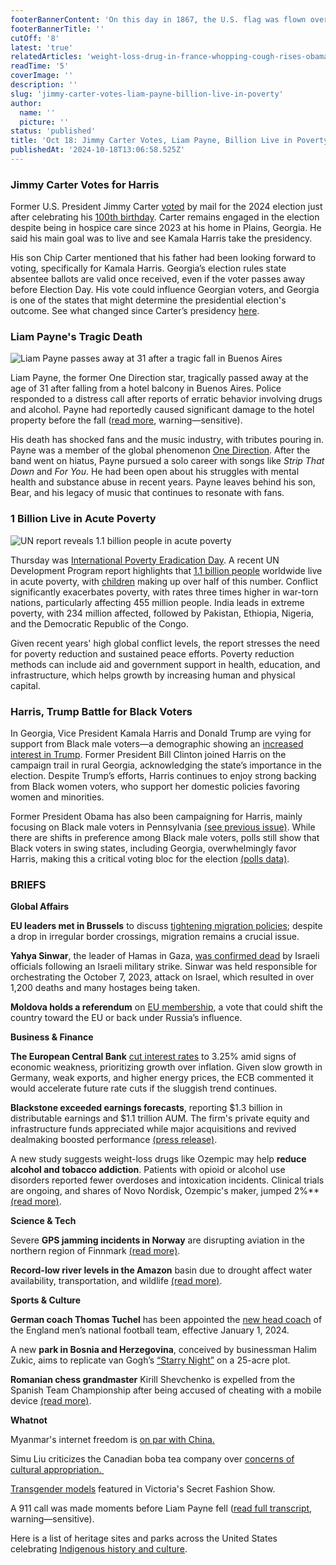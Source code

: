 ```yaml
---
footerBannerContent: 'On this day in 1867, the U.S. flag was flown over Sitka after a deal for the U.S. purchase of Alaska was approved.'
footerBannerTitle: ''
cutOff: '8'
latest: 'true'
relatedArticles: 'weight-loss-drug-in-france-whopping-cough-rises-obama-for-harris'
readTime: '5'
coverImage: ''
description: ''
slug: 'jimmy-carter-votes-liam-payne-billion-live-in-poverty'
author:
  name: ''
  picture: ''
status: 'published'
title: 'Oct 18: Jimmy Carter Votes, Liam Payne, Billion Live in Poverty'
publishedAt: '2024-10-18T13:06:58.525Z'
---
```


### Jimmy Carter Votes for Harris

Former U.S. President Jimmy Carter [voted](https://apnews.com/article/jimmy-carter-vote-cast-president-1f868b295111d0b7f2d6acfd087c9166) by mail for the 2024 election just after celebrating his [100th birthday](https://apnews.com/article/jimmy-carter-100th-birthday-1e540c277dea07bd84242d290b4ebcdc). Carter remains engaged in the election despite being in hospice care since 2023 at his home in Plains, Georgia. He said his main goal was to live and see Kamala Harris take the presidency. 

His son Chip Carter mentioned that his father had been looking forward to voting, specifically for Kamala Harris. Georgia’s election rules state absentee ballots are valid once received, even if the voter passes away before Election Day. His vote could influence Georgian voters, and Georgia is one of the states that might determine the presidential election's outcome. See what changed since Carter’s presidency [here](https://apnews.com/article/jimmy-carter-100-birthday-then-now-34ceff0c3bb527863dae1c6788095c81).

### Liam Payne's Tragic Death

![Liam Payne passes away at 31 after a tragic fall in Buenos Aires](/images/liam--from-one-direction--dies-in-argentina-E2Mj.webp)

Liam Payne, the former One Direction star, tragically passed away at the age of 31 after falling from a hotel balcony in Buenos Aires. Police responded to a distress call after reports of erratic behavior involving drugs and alcohol. Payne had reportedly caused significant damage to the hotel property before the fall ([read more](https://apnews.com/article/liam-payne-death-what-to-know-83bd8655c4c70332d4a847b9d167f1fa), warning—sensitive).

His death has shocked fans and the music industry, with tributes pouring in. Payne was a member of the global phenomenon [One Direction](https://apnews.com/ddb64a872b944032b7624fefc950bfd2). After the band went on hiatus, Payne pursued a solo career with songs like *Strip That Down* and *For You*. He had been open about his struggles with mental health and substance abuse in recent years. Payne leaves behind his son, Bear, and his legacy of music that continues to resonate with fans.

### 1 Billion Live in Acute Poverty

![UN report reveals 1.1 billion people in acute poverty](/images/un-report-says-1.1-billion-people-live-in-acute-poverty-worldwide.--1--cxNT.webp)

Thursday was [International Poverty Eradication Day](https://www.un.org/en/observances/day-for-eradicating-poverty). A recent UN Development Program report highlights that [1.1 billion people](https://www.france24.com/en/live-news/20241017-un-report-says-1-1-billion-people-in-acute-poverty) worldwide live in acute poverty, with [children](https://apnews.com/article/africa-nigeria-unicef-malnutrition-children-8e871e46268fdd4780c7e853f931dca8) making up over half of this number. Conflict significantly exacerbates poverty, with rates three times higher in war-torn nations, particularly affecting 455 million people. India leads in extreme poverty, with 234 million affected, followed by Pakistan, Ethiopia, Nigeria, and the Democratic Republic of the Congo. 

Given recent years' high global conflict levels, the report stresses the need for poverty reduction and sustained peace efforts. Poverty reduction methods can include aid and government support in health, education, and infrastructure, which helps growth by increasing human and physical capital.

### Harris, Trump Battle for Black Voters

In Georgia, Vice President Kamala Harris and Donald Trump are vying for support from Black male voters—a demographic showing an [increased interest in Trump](https://www.politico.com/news/2024/10/17/trump-georgia-democrats-black-voters-00184094). Former President Bill Clinton joined Harris on the campaign trail in rural Georgia, acknowledging the state’s importance in the election. Despite Trump’s efforts, Harris continues to enjoy strong backing from Black women voters, who support her domestic policies favoring women and minorities.

Former President Obama has also been campaigning for Harris, mainly focusing on Black male voters in Pennsylvania [(see previous issue)](https://www.presidentialsummary.com/archives/weight-loss-drug-in-france-whopping-cough-rises-obama-for-harris). While there are shifts in preference among Black male voters, polls still show that Black voters in swing states, including Georgia, overwhelmingly favor Harris, making this a critical voting bloc for the election [(polls data)](https://www.nbcnews.com/politics/2024-election/harris-maintains-strong-lead-black-swing-state-voters-new-poll-rcna175420).

### BRIEFS

**Global Affairs** 

**EU leaders met in Brussels** to discuss [tightening migration policies](https://www.france24.com/en/live-news/20241017-hard-talk-on-migration-expected-at-eu-summit); despite a drop in irregular border crossings, migration remains a crucial issue.

**Yahya Sinwar**, the leader of Hamas in Gaza, [was confirmed dead](https://www.dw.com/en/hamas-leader-yahya-sinwar-confirmed-dead-in-israeli-strike/a-70524393) by Israeli officials following an Israeli military strike. Sinwar was held responsible for orchestrating the October 7, 2023, attack on Israel, which resulted in over 1,200 deaths and many hostages being taken.

**Moldova holds a referendum** on [EU membership](https://www.politico.eu/article/moldova-eu-referendum-vote-russian-interference-enlargement-accession/), a vote that could shift the country toward the EU or back under Russia’s influence.

**Business & Finance**

**The European Central Bank** [cut interest rates](https://finance.yahoo.com/news/ecb-accelerates-rate-cuts-counteract-122000158.html) to 3.25% amid signs of economic weakness, prioritizing growth over inflation. Given slow growth in Germany, weak exports, and higher energy prices, the ECB commented it would accelerate future rate cuts if the sluggish trend continues. 

**Blackstone exceeded earnings forecasts**, reporting $1.3 billion in distributable earnings and $1.1 trillion AUM. The firm's private equity and infrastructure funds appreciated while major acquisitions and revived dealmaking boosted performance [(press release)](https://www.blackstone.com/news/press/blackstone-reports-third-quarter-2024-earnings/). 

A new study suggests weight-loss drugs like Ozempic may help **reduce alcohol and tobacco addiction**. Patients with opioid or alcohol use disorders reported fewer overdoses and intoxication incidents. Clinical trials are ongoing, and shares of Novo Nordisk, Ozempic's maker, jumped 2%** [(read more)](https://www.npr.org/sections/health-shots/2023/08/28/1194526119/ozempic-wegovy-drinking-alcohol-cravings-semaglutide).

**Science & Tech**

Severe **GPS jamming incidents in Norway** are disrupting aviation in the northern region of Finnmark [(read more)](https://www.wired.com/story/gps-jamming-is-screwing-with-norwegian-planes/).

**Record-low river levels in the Amazon** basin due to drought affect water availability, transportation, and wildlife [(read more)](https://scitechdaily.com/rivers-run-dry-the-amazons-alarming-water-crisis/).

**Sports & Culture**

**German coach Thomas Tuchel** has been appointed the [new head coach](https://www.footboom1.com/en/news/football/1949740-england-football-names-german-coach-in-historic-move) of the England men’s national football team, effective January 1, 2024. 

A new **park in Bosnia and Herzegovina**, conceived by businessman Halim Zukic, aims to replicate van Gogh’s [“Starry Night”](https://www.smithsonianmag.com/smart-news/this-park-recreates-vincent-van-goghs-the-starry-night-with-a-dazzling-display-of-plants-trees-and-winding-pathways-180985270/#:~:text=A%20new%20park%20in%20Bosnia%20and%20Herzegovina%20hopes%20to%20make,near%20his%20hometown%20of%20Visoko.) on a 25-acre plot.

**Romanian chess grandmaster** Kirill Shevchenko is expelled from the Spanish Team Championship after being accused of cheating with a mobile device [(read more)](https://edition.cnn.com/2024/10/16/sport/chess-grandmaster-kirill-shevchenko-expelled-mobile-phone-spt-intl/index.html).

**Whatnot**

Myanmar's internet freedom is [on par with China.](https://edition.cnn.com/2024/10/17/asia/internet-freedom-report-china-myanmar-intl-hnk/index.html)

Simu Liu criticizes the Canadian boba tea company over [concerns of cultural appropriation. ](https://www.today.com/food/news/simu-liu-bobba-cultural-appropriation-dragons-den-rcna175499)

[Transgender models](https://www.newsweek.com/victorias-secret-transgender-models-alex-consani-valentina-sampaio-fashion-show-1969824) featured in Victoria's Secret Fashion Show.

A 911 call was made moments before Liam Payne fell ([read full transcript](https://www.bbc.com/news/articles/cj9jx89w490o), warning—sensitive).

Here is a list of heritage sites and parks across the United States celebrating [Indigenous history and culture](https://www.thrillist.com/travel/nation/native-american-heritage-sites-parks-to-visit).
